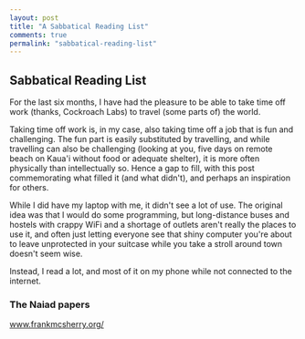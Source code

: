 ```yaml
---
layout: post
title: "A Sabbatical Reading List"
comments: true
permalink: "sabbatical-reading-list"
---
```


## Sabbatical Reading List

For the last six months, I have had the pleasure to be able to take time off
work (thanks, Cockroach Labs) to travel (some parts of) the world.

Taking time off work is, in my case, also taking time off a job that is fun and
challenging. The fun part is easily substituted by travelling, and while
travelling can also be challenging (looking at you, five days on remote beach
on Kaua'i without food or adequate shelter), it is more often physically than
intellectually so. Hence a gap to fill, with this post commemorating what
filled it (and what didn't), and perhaps an inspiration for others.

While I did have my laptop with me, it didn't see a lot of use. The original
idea was that I would do some programming, but long-distance buses and hostels
with crappy WiFi and a shortage of outlets aren't really the places to use it,
and often just letting everyone see that shiny computer you're about to leave
unprotected in your suitcase while you take a stroll around town doesn't seem
wise.

Instead, I read a lot, and most of it on my phone while not connected to the
internet.

### The Naiad papers

www.frankmcsherry.org/

